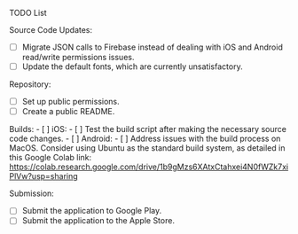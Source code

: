 TODO List

Source Code Updates:
- [ ] Migrate JSON calls to Firebase instead of dealing with iOS and Android read/write permissions issues.
- [ ] Update the default fonts, which are currently unsatisfactory.

Repository:
- [ ] Set up public permissions.
- [ ] Create a public README.

Builds:
    - [ ] iOS:
        - [ ] Test the build script after making the necessary source code changes.
    - [ ] Android:
         - [ ] Address issues with the build process on MacOS. Consider using Ubuntu as the standard build system, as detailed in this Google Colab link: https://colab.research.google.com/drive/1b9gMzs6XAtxCtahxei4N0fWZk7xiPlVw?usp=sharing

Submission:
- [ ] Submit the application to Google Play.
- [ ] Submit the application to the Apple Store.
